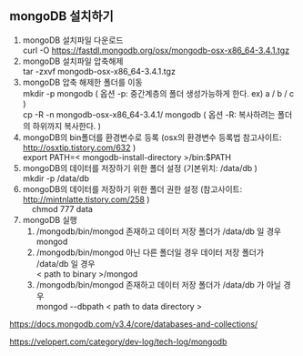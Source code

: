 ## mongoDB 설치하기
  
  1. mongoDB 설치파일 다운로드 <br/>
     curl -O https://fastdl.mongodb.org/osx/mongodb-osx-x86_64-3.4.1.tgz <br/>
  2. mongoDB 설치파일 압축해제 <br/>
     tar -zxvf mongodb-osx-x86_64-3.4.1.tgz <br/>
  3. mongoDB 압축 해제한 폴더를 이동 <br/>
     mkdir -p mongodb ( 옵션 -p: 중간계층의 폴더 생성가능하게 한다. ex) a / b / c ) <br/>
     cp -R -n mongodb-osx-x86_64-3.4.1/ mongodb ( 옵션 -R: 복사하려는 폴더의 하위까지 복사한다. ) <br/>
  4. mongoDB의 bin폴더를 환경변수로 등록 (osx의 환경변수 등록법 참고사이트: http://osxtip.tistory.com/632 ) <br/>
     export PATH=< mongodb-install-directory >/bin:$PATH <br/>
  5. mongoDB의 데이터를 저장하기 위한 폴더 설정 (기본위치: /data/db ) <br/>
     mkdir -p /data/db <br/>
  6. mongoDB의 데이터를 저장하기 위한 폴더 권한 설정 (참고사이트: http://mintnlatte.tistory.com/258 ) <br/>
     chmod 777 data <br/>
  7. mongoDB 실행 <br/>
     1) /mongodb/bin/mongod  존재하고 데이터 저장 폴더가 /data/db 일 경우 <br/>
         mongod <br/>
     2) /mongodb/bin/mongod  아닌 다른 폴더일 경우 데이터 저장 폴더가 /data/db 일 경우 <br/>
         < path to binary >/mongod <br/>
     3) /mongodb/bin/mongod  존재하고 데이터 저장 폴더가 /data/db 가 아닐 경우 <br/>
         mongod --dbpath < path to data directory > <br/>
     


https://docs.mongodb.com/v3.4/core/databases-and-collections/

https://velopert.com/category/dev-log/tech-log/mongodb
